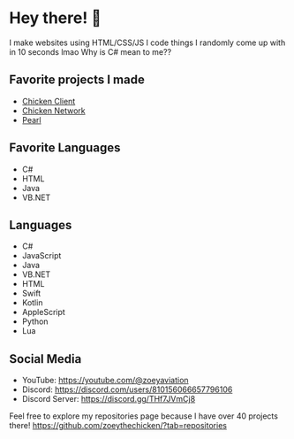 # Hey there! 👋

I make websites using HTML/CSS/JS
I code things I randomly come up with in 10 seconds lmao
Why is C# mean to me??

## Favorite projects I made
- [Chicken Client](https://client.chickennet.work)
- [Chicken Network](https://chickennet.work)
- [Pearl](https://pearl-site.vercel.app)

## Favorite Languages
- C#
- HTML
- Java
- VB.NET

## Languages
- C#
- JavaScript
- Java
- VB.NET
- HTML
- Swift
- Kotlin
- AppleScript
- Python
- Lua
  
## Social Media
- YouTube: https://youtube.com/@zoeyaviation
- Discord: https://discord.com/users/810156066657796106
- Discord Server: https://discord.gg/THf7JVmCj8

Feel free to explore my repositories page because I have over 40 projects there!
https://github.com/zoeythechicken/?tab=repositories
